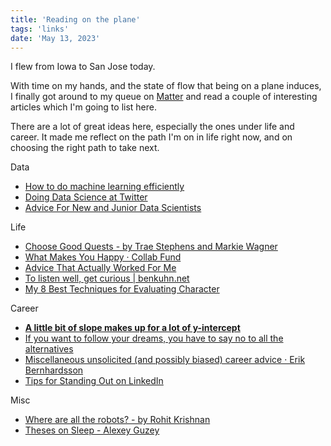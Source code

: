 ```yaml
---
title: 'Reading on the plane'
tags: 'links'
date: 'May 13, 2023'
---
```


I flew from Iowa to San Jose today.

With time on my hands, and the state of flow that being on a plane induces, I finally got around to my queue on [Matter](https://hq.getmatter.com/) and read a couple of interesting articles which I'm going to list here.

There are a lot of great ideas here, especially the ones under life and career. It made me reflect on the path I'm on in life right now, and on choosing the right path to take next.

Data

- [How to do machine learning efficiently](https://radekosmulski.com/how-to-do-machine-learning-efficiently/)
- [Doing Data Science at Twitter](https://medium.com/@rchang/my-two-year-journey-as-a-data-scientist-at-twitter-f0c13298aee6)
- [Advice For New and Junior Data Scientists](https://medium.com/@rchang/advice-for-new-and-junior-data-scientists-2ab02396cf5b)

Life

- [Choose Good Quests - by Trae Stephens and Markie Wagner](https://www.piratewires.com/p/choose-good-quests)
- [What Makes You Happy · Collab Fund](https://collabfund.com/blog/what-makes-you-happy/)
- [Advice That Actually Worked For Me](https://nabeelqu.co/advice)
- [To listen well, get curious | benkuhn.net](https://www.benkuhn.net/listen/)
- [My 8 Best Techniques for Evaluating Character](https://tedgioia.substack.com/p/my-8-best-techniques-for-evaluating)

Career

- [**A little bit of slope makes up for a lot of y-intercept**](https://gist.github.com/gtallen1187/e83ed02eac6cc8d7e185)
- [If you want to follow your dreams, you have to say no to all the alternatives](https://oliveremberton.com/2014/if-you-want-to-follow-your-dreams-you-have-to-say-no-to-all-the-alternatives/)
- [Miscellaneous unsolicited (and possibly biased) career advice · Erik Bernhardsson](https://erikbern.com/2019/09/26/misc-unsolicited-career-advice.html)
- [Tips for Standing Out on LinkedIn](https://dylancastillo.co/tips-for-standing-out-on-linkedin/)

Misc

- [Where are all the robots? - by Rohit Krishnan](https://www.strangeloopcanon.com/p/where-are-all-the-robots)
- [Theses on Sleep - Alexey Guzey](https://guzey.com/theses-on-sleep/)
